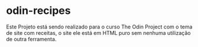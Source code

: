 # odin-recipes

Este Projeto está sendo realizado para o curso The Odin Project com o tema de site com receitas, o site ele está em HTML puro sem nenhuma utilização de outra ferramenta.